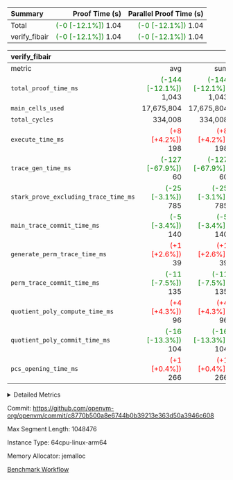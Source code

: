 | Summary | Proof Time (s) | Parallel Proof Time (s) |
|:---|---:|---:|
| Total | <span style='color: green'>(-0 [-12.1%])</span> 1.04 | <span style='color: green'>(-0 [-12.1%])</span> 1.04 |
| verify_fibair | <span style='color: green'>(-0 [-12.1%])</span> 1.04 | <span style='color: green'>(-0 [-12.1%])</span> 1.04 |


| verify_fibair |||||
|:---|---:|---:|---:|---:|
|metric|avg|sum|max|min|
| `total_proof_time_ms ` | <span style='color: green'>(-144 [-12.1%])</span> 1,043 | <span style='color: green'>(-144 [-12.1%])</span> 1,043 | <span style='color: green'>(-144 [-12.1%])</span> 1,043 | <span style='color: green'>(-144 [-12.1%])</span> 1,043 |
| `main_cells_used     ` |  17,675,804 |  17,675,804 |  17,675,804 |  17,675,804 |
| `total_cycles        ` |  334,008 |  334,008 |  334,008 |  334,008 |
| `execute_time_ms     ` | <span style='color: red'>(+8 [+4.2%])</span> 198 | <span style='color: red'>(+8 [+4.2%])</span> 198 | <span style='color: red'>(+8 [+4.2%])</span> 198 | <span style='color: red'>(+8 [+4.2%])</span> 198 |
| `trace_gen_time_ms   ` | <span style='color: green'>(-127 [-67.9%])</span> 60 | <span style='color: green'>(-127 [-67.9%])</span> 60 | <span style='color: green'>(-127 [-67.9%])</span> 60 | <span style='color: green'>(-127 [-67.9%])</span> 60 |
| `stark_prove_excluding_trace_time_ms` | <span style='color: green'>(-25 [-3.1%])</span> 785 | <span style='color: green'>(-25 [-3.1%])</span> 785 | <span style='color: green'>(-25 [-3.1%])</span> 785 | <span style='color: green'>(-25 [-3.1%])</span> 785 |
| `main_trace_commit_time_ms` | <span style='color: green'>(-5 [-3.4%])</span> 140 | <span style='color: green'>(-5 [-3.4%])</span> 140 | <span style='color: green'>(-5 [-3.4%])</span> 140 | <span style='color: green'>(-5 [-3.4%])</span> 140 |
| `generate_perm_trace_time_ms` | <span style='color: red'>(+1 [+2.6%])</span> 39 | <span style='color: red'>(+1 [+2.6%])</span> 39 | <span style='color: red'>(+1 [+2.6%])</span> 39 | <span style='color: red'>(+1 [+2.6%])</span> 39 |
| `perm_trace_commit_time_ms` | <span style='color: green'>(-11 [-7.5%])</span> 135 | <span style='color: green'>(-11 [-7.5%])</span> 135 | <span style='color: green'>(-11 [-7.5%])</span> 135 | <span style='color: green'>(-11 [-7.5%])</span> 135 |
| `quotient_poly_compute_time_ms` | <span style='color: red'>(+4 [+4.3%])</span> 96 | <span style='color: red'>(+4 [+4.3%])</span> 96 | <span style='color: red'>(+4 [+4.3%])</span> 96 | <span style='color: red'>(+4 [+4.3%])</span> 96 |
| `quotient_poly_commit_time_ms` | <span style='color: green'>(-16 [-13.3%])</span> 104 | <span style='color: green'>(-16 [-13.3%])</span> 104 | <span style='color: green'>(-16 [-13.3%])</span> 104 | <span style='color: green'>(-16 [-13.3%])</span> 104 |
| `pcs_opening_time_ms ` | <span style='color: red'>(+1 [+0.4%])</span> 266 | <span style='color: red'>(+1 [+0.4%])</span> 266 | <span style='color: red'>(+1 [+0.4%])</span> 266 | <span style='color: red'>(+1 [+0.4%])</span> 266 |



<details>
<summary>Detailed Metrics</summary>

|  | verify_program_compile_ms | total_cells | stark_prove_excluding_trace_time_ms | quotient_poly_compute_time_ms | quotient_poly_commit_time_ms | perm_trace_commit_time_ms | pcs_opening_time_ms | main_trace_commit_time_ms |
| --- | --- | --- | --- | --- | --- | --- | --- |
|  | 7 | 65,536 | 38 | 1 | 6 | 0 | 21 | 7 | 

| air_name | rows | quotient_deg | main_cols | interactions | constraints | cells |
| --- | --- | --- | --- | --- | --- | --- |
| AccessAdapterAir<2> |  | 2 |  | 5 | 12 |  | 
| AccessAdapterAir<4> |  | 2 |  | 5 | 12 |  | 
| AccessAdapterAir<8> |  | 2 |  | 5 | 12 |  | 
| FibonacciAir | 32,768 | 1 | 2 |  | 5 | 65,536 | 
| FriReducedOpeningAir |  | 2 |  | 39 | 71 |  | 
| JalRangeCheckAir |  | 2 |  | 9 | 14 |  | 
| NativePoseidon2Air<BabyBearParameters>, 1> |  | 2 |  | 136 | 572 |  | 
| PhantomAir |  | 2 |  | 3 | 5 |  | 
| ProgramAir |  | 1 |  | 1 | 4 |  | 
| VariableRangeCheckerAir |  | 1 |  | 1 | 4 |  | 
| VmAirWrapper<AluNativeAdapterAir, FieldArithmeticCoreAir> |  | 2 |  | 15 | 27 |  | 
| VmAirWrapper<BranchNativeAdapterAir, BranchEqualCoreAir<1> |  | 2 |  | 11 | 25 |  | 
| VmAirWrapper<NativeAdapterAir<2, 0>, PublicValuesCoreAir> |  | 2 |  | 11 | 29 |  | 
| VmAirWrapper<NativeLoadStoreAdapterAir<1>, NativeLoadStoreCoreAir<1> |  | 2 |  | 15 | 20 |  | 
| VmAirWrapper<NativeLoadStoreAdapterAir<4>, NativeLoadStoreCoreAir<4> |  | 2 |  | 15 | 20 |  | 
| VmAirWrapper<NativeVectorizedAdapterAir<4>, FieldExtensionCoreAir> |  | 2 |  | 15 | 27 |  | 
| VmConnectorAir |  | 2 |  | 5 | 11 |  | 
| VolatileBoundaryAir |  | 2 |  | 7 | 19 |  | 

| group | trace_gen_time_ms | total_proof_time_ms | total_cycles | total_cells | stark_prove_excluding_trace_time_ms | quotient_poly_compute_time_ms | quotient_poly_commit_time_ms | perm_trace_commit_time_ms | pcs_opening_time_ms | main_trace_commit_time_ms | main_cells_used | generate_perm_trace_time_ms | execute_time_ms |
| --- | --- | --- | --- | --- | --- | --- | --- | --- | --- | --- | --- | --- | --- |
| verify_fibair | 60 | 1,043 | 334,008 | 62,474,410 | 785 | 96 | 104 | 135 | 266 | 140 | 17,675,804 | 39 | 198 | 

| group | air_name | rows | prep_cols | perm_cols | main_cols | cells |
| --- | --- | --- | --- | --- | --- | --- |
| verify_fibair | AccessAdapterAir<2> | 131,072 |  | 16 | 11 | 3,538,944 | 
| verify_fibair | AccessAdapterAir<4> | 65,536 |  | 16 | 13 | 1,900,544 | 
| verify_fibair | AccessAdapterAir<8> | 128 |  | 16 | 17 | 4,224 | 
| verify_fibair | FriReducedOpeningAir | 2,048 |  | 84 | 27 | 227,328 | 
| verify_fibair | JalRangeCheckAir | 32,768 |  | 28 | 12 | 1,310,720 | 
| verify_fibair | NativePoseidon2Air<BabyBearParameters>, 1> | 32,768 |  | 312 | 398 | 23,265,280 | 
| verify_fibair | PhantomAir | 16,384 |  | 12 | 6 | 294,912 | 
| verify_fibair | ProgramAir | 8,192 |  | 8 | 10 | 147,456 | 
| verify_fibair | VariableRangeCheckerAir | 262,144 | 2 | 8 | 1 | 2,359,296 | 
| verify_fibair | VmAirWrapper<AluNativeAdapterAir, FieldArithmeticCoreAir> | 262,144 |  | 36 | 29 | 17,039,360 | 
| verify_fibair | VmAirWrapper<BranchNativeAdapterAir, BranchEqualCoreAir<1> | 32,768 |  | 28 | 23 | 1,671,168 | 
| verify_fibair | VmAirWrapper<NativeLoadStoreAdapterAir<1>, NativeLoadStoreCoreAir<1> | 65,536 |  | 40 | 21 | 3,997,696 | 
| verify_fibair | VmAirWrapper<NativeLoadStoreAdapterAir<4>, NativeLoadStoreCoreAir<4> | 32,768 |  | 40 | 27 | 2,195,456 | 
| verify_fibair | VmAirWrapper<NativeVectorizedAdapterAir<4>, FieldExtensionCoreAir> | 32,768 |  | 36 | 38 | 2,424,832 | 
| verify_fibair | VmConnectorAir | 2 | 1 | 16 | 5 | 42 | 
| verify_fibair | VolatileBoundaryAir | 65,536 |  | 20 | 12 | 2,097,152 | 

| group | trace_height_constraint | weighted_sum | threshold |
| --- | --- | --- | --- |
| verify_fibair | 0 | 1,085,444 | 2,013,265,921 | 
| verify_fibair | 1 | 5,411,200 | 2,013,265,921 | 
| verify_fibair | 2 | 542,722 | 2,013,265,921 | 
| verify_fibair | 3 | 5,476,612 | 2,013,265,921 | 
| verify_fibair | 4 | 65,536 | 2,013,265,921 | 
| verify_fibair | 5 | 12,851,850 | 2,013,265,921 | 

| trace_height_constraint | threshold |
| --- | --- |
| 0 | 2,013,265,921 | 

</details>


Commit: https://github.com/openvm-org/openvm/commit/c8770b500a8e6744b0b39213e363d50a3946c608

Max Segment Length: 1048476

Instance Type: 64cpu-linux-arm64

Memory Allocator: jemalloc

[Benchmark Workflow](https://github.com/openvm-org/openvm/actions/runs/15395667376)
